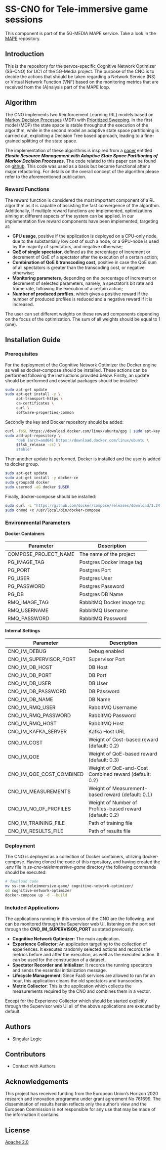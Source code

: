 # SS-CNO for Tele-immersive game sessions

This component is part of the 5G-MEDIA MAPE service. Take a look in the [MAPE](https://github.com/5g-media/mape) repository.

## Introduction

This is the repository for the servce-specific Cognitive Network Optimizer (SS-CNO) for UC1 of the 5G-Media project. The purpose of the 
CNO is to decide the actions that should be taken regarding a Network Service (NS) or Virtual Network Function 
(VNF) based on the monitoring metrics that are received from the (A)nalysis part of the MAPE loop.

## Algorithm

The CNO implements two Reinforcement Learning (RL) models based on [Markov Decision Processes](https://en.wikipedia.org/wiki/Markov_decision_process) (MDP) with [Prioritized Sweeping](http://www.incompleteideas.net/book/ebook/node98.html). In the first model (MDP) the state space
is stable throughout the execution of the algorithm, while in the second model an adaptive state space partitioning is carried out, exploiting a Decision Tree based approach, leading to a fine-grained
splitting of the state space.

The implementation of these algorithms is inspired from a [paper](https://arxiv.org/abs/1702.02978) entitled ___Elastic Resource Management with Adaptive State Space Partitioning of Markov Decision Processes___.
The code related to this paper can be found on [github](https://github.com/klolos/reinforcement_learning). This code was used as a basis but became functional after
a major refactoring. For details on the overall concept of the algorithm please refer to the aforementioned publication.

### Reward Functions

The reward function is considered the most important component of a RL algorithm as it is capable of assisting the fast
convergence of the algorithm. Additionally, if multiple reward functions are implemented, optimizations aiming at different
aspects of the system can be applied. In our implementation five reward components have been implemented, targeting at:

  * **GPU usage**, positive if the application is deployed on a CPU-only node, due to the substantially low cost of such a node, or a GPU-node is used by the majority of spectators, and negative otherwise;
  * **QoE of single spectator**, defined as the percentage of increment or decrement of QoE of a spectator after the execution of a certain action;
  * **Combination of QoE & transcoding cost**, positive in case the QoE sum of all spectators is greater than the transcoding cost, or negative otherwise;
  * **Monitoring parameters**, depending on the percentage of increment or decrement of selected parameters, namely, a spectator’s bit rate and frame rate, following the execution of a certain action;
  * **Number  of  produced  profiles**, which gives a positive reward if the number of produced profiles is reduced and a negative reward if it is increased. 

The user can set different weights on these reward components depending on the focus of the optimization. The sum of all
weights should be equal to 1 (one).

## Installation Guide

### Prerequisites

For the deployment of the Cognitive Network Optimizer the Docker engine as well as docker-compose should be installed.
These actions can be performed following the instructions provided below. Firstly, an update should be performed
and essential packages should be installed:

```bash
sudo apt-get update
sudo apt-get install -y \
     apt-transport-https \
     ca-certificates \
     curl \
     software-properties-common
```

Secondly the key and Docker repository should be added:

```bash
curl -fsSL https://download.docker.com/linux/ubuntu/gpg | sudo apt-key add -
sudo add-apt-repository \
     "deb [arch=amd64] https://download.docker.com/linux/ubuntu \
     $(lsb_release -cs) \
     stable"
```

Then another update is performed, Docker is installed and the user is added to docker group.

```bash
sudo apt-get update
sudo apt-get install -y docker-ce
sudo groupadd docker
sudo usermod -aG docker $USER
```

Finally, docker-compose should be installed:

```bash
sudo curl -L "https://github.com/docker/compose/releases/download/1.24.0/docker-compose-$(uname -s)-$(uname -m)" -o /usr/local/bin/docker-compose
sudo chmod +x /usr/local/bin/docker-compose
```

### Environmental Parameters

**Docker Containers**

| Parameter | Description |
| --------- | ----------- |
| COMPOSE_PROJECT_NAME | The name of the project |
| PG_IMAGE_TAG | Postgres Docker image tag |
| PG_PORT | Postgres Port |
| PG_USER | Postgres User |
| PG_PASSWORD | Postgres Password |
| PG_DB | Postgres DB Name |
| RMQ_IMAGE_TAG | RabbitMQ Docker image tag |
| RMQ_USERNAME | RabbitMQ Username |
| RMQ_PASSWORD | RabbitMQ Password |

**Internal Settings**

| Parameter | Description |
| --------- | ----------- |
| CNO_IM_DEBUG | Debug enabled |
| CNO_IM_SUPERVISOR_PORT | Supervisor Port |
| CNO_IM_DB_HOST | DB Host |
| CNO_IM_DB_PORT | DB Port |
| CNO_IM_DB_USER | DB User |
| CNO_IM_DB_PASSWORD | DB Password |
| CNO_IM_DB_NAME | DB Name |
| CNO_IM_RMQ_USER | RabbitMQ Username |
| CNO_IM_RMQ_PASSWORD | RabbitMQ Password |
| CNO_IM_RMQ_HOST | RabbitMQ Host |
| CNO_IM_KAFKA_SERVER | Kafka Host URL |
| CNO_IM_COST | Weight of Cost-based reward (default: 0.2)|
| CNO_IM_QOE | Weight of QoE-based reward (default: 0.3) |
| CNO_IM_QOE_COST_COMBINED | Weight of QoE-and-Cost Combined reward (default: 0.2) |
| CNO_IM_MEASUREMENTS | Weight of Measurement-based reward (default: 0.1)|
| CNO_IM_NO_OF_PROFILES | Weight of Number of Profiles-based reward (default: 0.2) |s
| CNO_IM_TRAINING_FILE | Path of training file |
| CNO_IM_RESULTS_FILE | Path of results file |

### Deployment

The CNO is deployed as a collection of Docker containers, utilizing docker-compose. Having cloned the
code of this repository, and having created the .env file in *ss-cno-teleimmersive-game* directory the following 
commands should be executed:

```bash
# download code
mv ss-cno-teleimmersive-game/ cognitive-network-optimizer/
cd cognitive-network-optimizer
docker-compose up -d --build
```

### Included Applications

The applications running in this version of the CNO are the following, and can be monitored through the Supervisor web UI,
listening on the port set through the **CNO_IM_SUPERVISOR_PORT** as stated previously.

  * **Cognitive Network Optimizer**: The main application.
  * **Experience Collector**: An application targeting to the collection of experiences. It executes randomly selected actions and records the metrics before and after the execution, as well as the executed action. It can be used for the construction of a dataset.
  * **Spectator Recorder and Initializer**: It records the running spectators and sends the essential initialization message.
  * **Lifecycle Management**: Since FaaS services are allowed to run for an hour, this application cleans the old spectators and transcoders.
  * **Metric Collector**: This is the application which collects the measurements required by the CNO and combines them in a vector.
  
Except for the Experience Collector which should be started explicitly through the Supervisor web UI all
of the above applications are executed by default.

## Authors
- Singular Logic

## Contributors
 - Contact with Authors
 
## Acknowledgements
This project has received funding from the European Union’s Horizon 2020 research and innovation programme under grant agreement No 761699. The dissemination of results herein reflects only the author’s view and the European Commission is not responsible for any use that may be made of the information it contains.

## License
[Apache 2.0](LICENSE.md)